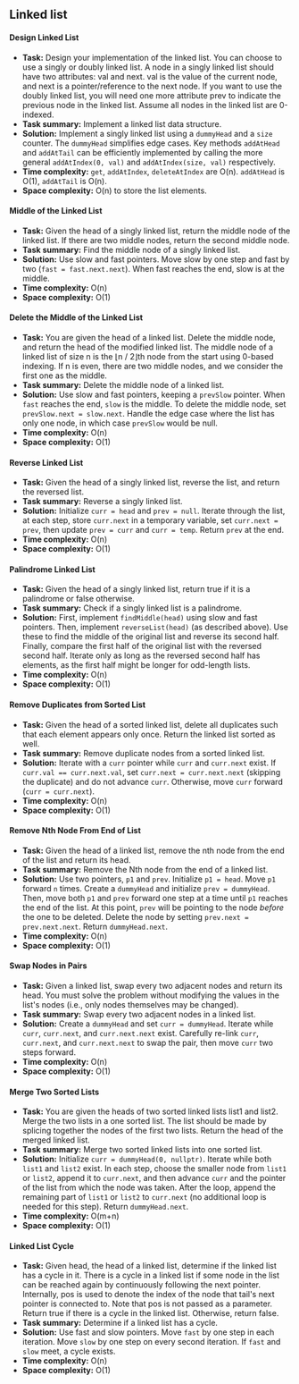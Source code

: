 ## Linked list

#### Design Linked List

* **Task:** Design your implementation of the linked list. You can choose to use a singly or doubly linked list. A node in a singly linked list should have two attributes: val and next. val is the value of the current node, and next is a pointer/reference to the next node. If you want to use the doubly linked list, you will need one more attribute prev to indicate the previous node in the linked list. Assume all nodes in the linked list are 0-indexed.
* **Task summary:** Implement a linked list data structure.
* **Solution:** Implement a singly linked list using a `dummyHead` and a `size` counter. The `dummyHead` simplifies edge cases. Key methods `addAtHead` and `addAtTail` can be efficiently implemented by calling the more general `addAtIndex(0, val)` and `addAtIndex(size, val)` respectively.
* **Time complexity:** `get`, `addAtIndex`, `deleteAtIndex` are O(n). `addAtHead` is O(1), `addAtTail` is O(n).
* **Space complexity:** O(n) to store the list elements.

#### Middle of the Linked List

* **Task:** Given the head of a singly linked list, return the middle node of the linked list. If there are two middle nodes, return the second middle node.
* **Task summary:** Find the middle node of a singly linked list.
* **Solution:** Use slow and fast pointers. Move slow by one step and fast by two (`fast = fast.next.next`). When fast reaches the end, slow is at the middle.
* **Time complexity:** O(n)
* **Space complexity:** O(1)

#### Delete the Middle of the Linked List

* **Task:** You are given the head of a linked list. Delete the middle node, and return the head of the modified linked list. The middle node of a linked list of size n is the ⌊n / 2⌋th node from the start using 0-based indexing. If n is even, there are two middle nodes, and we consider the first one as the middle.
* **Task summary:** Delete the middle node of a linked list.
* **Solution:** Use slow and fast pointers, keeping a `prevSlow` pointer. When `fast` reaches the end, `slow` is the middle. To delete the middle node, set `prevSlow.next = slow.next`. Handle the edge case where the list has only one node, in which case `prevSlow` would be null.
* **Time complexity:** O(n)
* **Space complexity:** O(1)

#### Reverse Linked List

* **Task:** Given the head of a singly linked list, reverse the list, and return the reversed list.
* **Task summary:** Reverse a singly linked list.
* **Solution:** Initialize `curr = head` and `prev = null`. Iterate through the list, at each step, store `curr.next` in a temporary variable, set `curr.next = prev`, then update `prev = curr` and `curr = temp`. Return `prev` at the end.
* **Time complexity:** O(n)
* **Space complexity:** O(1)

#### Palindrome Linked List

* **Task:** Given the head of a singly linked list, return true if it is a palindrome or false otherwise.
* **Task summary:** Check if a singly linked list is a palindrome.
* **Solution:** First, implement `findMiddle(head)` using slow and fast pointers. Then, implement `reverseList(head)` (as described above). Use these to find the middle of the original list and reverse its second half. Finally, compare the first half of the original list with the reversed second half. Iterate only as long as the reversed second half has elements, as the first half might be longer for odd-length lists.
* **Time complexity:** O(n)
* **Space complexity:** O(1)

#### Remove Duplicates from Sorted List

* **Task:** Given the head of a sorted linked list, delete all duplicates such that each element appears only once. Return the linked list sorted as well.
* **Task summary:** Remove duplicate nodes from a sorted linked list.
* **Solution:** Iterate with a `curr` pointer while `curr` and `curr.next` exist. If `curr.val == curr.next.val`, set `curr.next = curr.next.next` (skipping the duplicate) and do not advance `curr`. Otherwise, move `curr` forward (`curr = curr.next`).
* **Time complexity:** O(n)
* **Space complexity:** O(1)

#### Remove Nth Node From End of List

* **Task:** Given the head of a linked list, remove the nth node from the end of the list and return its head.
* **Task summary:** Remove the Nth node from the end of a linked list.
* **Solution:** Use two pointers, `p1` and `prev`. Initialize `p1 = head`. Move `p1` forward `n` times. Create a `dummyHead` and initialize `prev = dummyHead`. Then, move both `p1` and `prev` forward one step at a time until `p1` reaches the end of the list. At this point, `prev` will be pointing to the node *before* the one to be deleted. Delete the node by setting `prev.next = prev.next.next`. Return `dummyHead.next`.
* **Time complexity:** O(n)
* **Space complexity:** O(1)

#### Swap Nodes in Pairs

* **Task:** Given a linked list, swap every two adjacent nodes and return its head. You must solve the problem without modifying the values in the list's nodes (i.e., only nodes themselves may be changed).
* **Task summary:** Swap every two adjacent nodes in a linked list.
* **Solution:** Create a `dummyHead` and set `curr = dummyHead`. Iterate while `curr`, `curr.next`, and `curr.next.next` exist. Carefully re-link `curr`, `curr.next`, and `curr.next.next` to swap the pair, then move `curr` two steps forward.
* **Time complexity:** O(n)
* **Space complexity:** O(1)

#### Merge Two Sorted Lists

* **Task:** You are given the heads of two sorted linked lists list1 and list2. Merge the two lists in a one sorted list. The list should be made by splicing together the nodes of the first two lists. Return the head of the merged linked list.
* **Task summary:** Merge two sorted linked lists into one sorted list.
* **Solution:** Initialize `curr = dummyHead(0, nullptr)`. Iterate while both `list1` and `list2` exist. In each step, choose the smaller node from `list1` or `list2`, append it to `curr.next`, and then advance `curr` and the pointer of the list from which the node was taken. After the loop, append the remaining part of `list1` or `list2` to `curr.next` (no additional loop is needed for this step). Return `dummyHead.next`.
* **Time complexity:** O(m+n)
* **Space complexity:** O(1)

#### Linked List Cycle

* **Task:** Given head, the head of a linked list, determine if the linked list has a cycle in it. There is a cycle in a linked list if some node in the list can be reached again by continuously following the next pointer. Internally, pos is used to denote the index of the node that tail's next pointer is connected to. Note that pos is not passed as a parameter. Return true if there is a cycle in the linked list. Otherwise, return false.
* **Task summary:** Determine if a linked list has a cycle.
* **Solution:** Use fast and slow pointers. Move `fast` by one step in each iteration. Move `slow` by one step on every second iteration. If `fast` and `slow` meet, a cycle exists.
* **Time complexity:** O(n)
* **Space complexity:** O(1)
